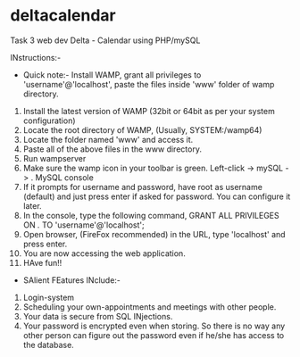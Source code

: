 # deltacalendar

Task 3 web dev Delta - Calendar
using PHP/mySQL

INstructions:- 

* Quick note:- Install WAMP, grant all privileges to 'username'@'localhost', paste the files inside 'www' folder of wamp directory.

1. Install the latest version of WAMP (32bit or 64bit as per your system configuration)
2. Locate the root directory of WAMP, (Usually, SYSTEM:/wamp64)
3. Locate the folder named 'www' and access it. 
4. Paste all of the above files in the www directory.
5. Run wampserver 
6. Make sure the wamp icon in your toolbar is green. Left-click -> mySQL -> . MySQL console
7. If it prompts for username and password, have root as username (default) and just press enter if asked for password. You can configure it later.
7. In the console, type the following command,
GRANT ALL PRIVILEGES ON *.* TO 'username'@'localhost';
8. Open browser, (FireFox recommended) in the URL, type 'localhost' and press enter.
9. You are now accessing the web application. 
10. HAve fun!!

* SAlient FEatures INclude:- 
1. Login-system
2. Scheduling your own-appointments and meetings with other people.
3. Your data is secure from SQL INjections. 
4. Your password is encrypted even when storing. So there is no way any other person can figure out the password even if he/she has access to the database.




